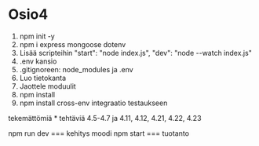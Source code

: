 # Osio4

1. npm init -y
2. npm i express mongoose dotenv
3. Lisää scripteihin "start": "node index.js",
   "dev": "node --watch index.js"
4. .env kansio
5. .gitignoreen: node_modules ja .env
6. Luo tietokanta
7. Jaottele moduulit
8. npm install
9. npm install cross-env integraatio testaukseen

tekemättömiä \* tehtäviä 4.5-4.7 ja 4.11, 4.12, 4.21, 4.22, 4.23

npm run dev === kehitys moodi
npm start === tuotanto

